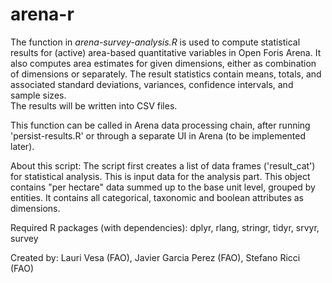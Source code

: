 # arena-r
  The function in _arena-survey-analysis.R_ is used to compute statistical results for (active) area-based quantitative variables in Open Foris Arena.
  It also computes area estimates for given dimensions, either as combination of dimensions or separately. 
  The result statistics contain means, totals, and associated standard deviations, variances, confidence intervals, and sample sizes.  
  The results will be written into CSV files.
  
  This function can be called in Arena data processing chain, after running 'persist-results.R'
  or through a separate UI in Arena (to be implemented later).
   
  About this script:
  The script first creates a list of data frames ('result_cat') for statistical analysis. This is input data for the analysis part. 
  This object contains "per hectare" data summed up to the base unit level, grouped by entities. It contains all categorical, taxonomic and boolean attributes as dimensions.
  
  Required R packages (with dependencies): dplyr, rlang, stringr, tidyr, srvyr, survey
  
  Created by:   Lauri Vesa (FAO), Javier Garcia Perez (FAO), Stefano Ricci (FAO)
